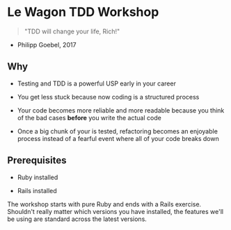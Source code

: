# Le Wagon TDD Workshop

> "TDD will change your life, Rich!"
- Philipp Goebel, 2017

## Why

* Testing and TDD is a powerful USP early in your career

* You get less stuck because now coding is a structured process

* Your code becomes more reliable and more readable because you think of the bad
  cases **before** you write the actual code

* Once a big chunk of your is tested, refactoring becomes an enjoyable process
  instead of a fearful event where all of your code breaks down

## Prerequisites

* Ruby installed

* Rails installed

The workshop starts with pure Ruby and ends with a Rails exercise. Shouldn't
really matter which versions you have installed, the features we'll be using are
standard across the latest versions.
